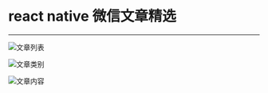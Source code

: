 # react native 微信文章精选

------

![文章列表][1]



![文章类别][2]


  ![文章内容][3]


  [1]: http://ww3.sinaimg.cn/large/006y8mN6gw1f9qtrmb0gej30cz0k90v7.jpg
  [2]: http://ww3.sinaimg.cn/large/006y8mN6gw1f9qtsckix6j30d00kawf9.jpg
  [3]: http://ww4.sinaimg.cn/large/006y8mN6gw1f9qtsi3jjgj30cw0kbjuj.jpg
